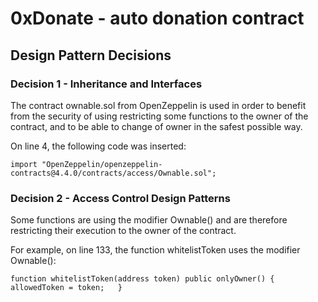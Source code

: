 # 0xDonate - auto donation contract

## Design Pattern Decisions  

### Decision 1 - Inheritance and Interfaces  
  

The contract ownable.sol from OpenZeppelin is used in order to benefit from the security of using restricting some functions to the owner of the contract, and to be able to change of owner in the safest possible way.
  

On line 4, the following code was inserted:  

`import "OpenZeppelin/openzeppelin-contracts@4.4.0/contracts/access/Ownable.sol";`  
 

### Decision 2 - Access Control Design Patterns

Some functions are using the modifier Ownable() and are therefore restricting their execution to the owner of the contract.

For example, on line 133, the function whitelistToken uses the modifier Ownable():

`function whitelistToken(address token) public onlyOwner() {  
  allowedToken = token;  
}`  


